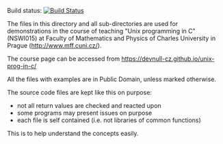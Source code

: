 Build status: [![Build Status](https://travis-ci.org/devnull-cz/unix-prog-in-c-src.svg?branch=master)](https://travis-ci.org/devnull-cz/unix-prog-in-c-src)

The files in this directory and all sub-directories are used for demonstrations
in the course of teaching "Unix programming in C" (NSWI015) at Faculty of
Mathematics and Physics of Charles University in Prague
(http://www.mff.cuni.cz/).

The course page can be accessed from https://devnull-cz.github.io/unix-prog-in-c/

All the files with examples are in Public Domain, unless marked otherwise.

The source code files are kept like this on purpose:
  - not all return values are checked and reacted upon
  - some programs may present issues on purpose
  - each file is self contained (i.e. not libraries of common functions)

This is to help understand the concepts easily.
